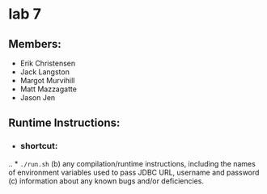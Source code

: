 # lab 7
## Members:
* Erik Christensen
* Jack Langston
* Margot Murvihill
* Matt Mazzagatte
* Jason Jen
## Runtime Instructions:
* ### shortcut:
.. * `./run.sh`
 (b) any compilation/runtime instructions, including the names of environment variables used to pass
JDBC URL, username and password
(c) information about any known bugs and/or deficiencies.
